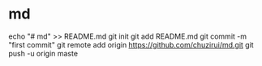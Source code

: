 # md
echo "# md" >> README.md
git init
git add README.md
git commit -m "first commit"
git remote add origin https://github.com/chuzirui/md.git
git push -u origin maste
